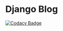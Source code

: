 # Django Blog

[![Codacy Badge](https://app.codacy.com/project/badge/Grade/63cbb1dcdf904ac5a1dd962c1c5a819f)](https://www.codacy.com/gh/resultakak/django-blog/dashboard?utm_source=github.com&amp;utm_medium=referral&amp;utm_content=resultakak/django-blog&amp;utm_campaign=Badge_Grade)
